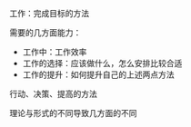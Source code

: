 工作：完成目标的方法


 需要的几方面能力：

- 工作中：工作效率
- 工作的选择：应该做什么，怎么安排比较合适
- 工作的提升：如何提升自己的上述两点方法


行动、决策、提高的方法


理论与形式的不同导致几方面的不同
